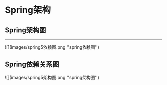 # Spring架构
## Spring架构图
-------
![](images/spring5依赖图.png ''spring依赖图'')
##  Spring依赖关系图
![](images/spring5架构图.png ''spring架构图'')
